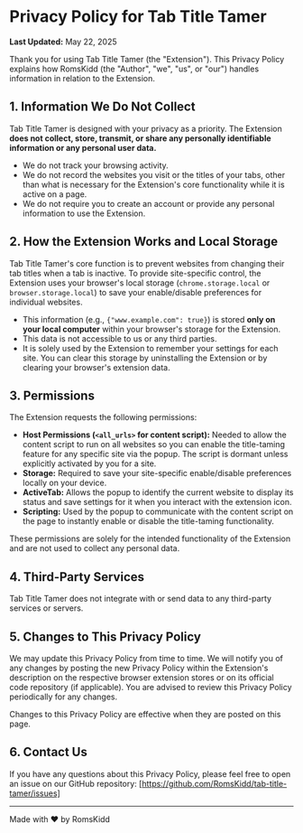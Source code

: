 # Privacy Policy for Tab Title Tamer

**Last Updated:** May 22, 2025

Thank you for using Tab Title Tamer (the "Extension"). This Privacy Policy explains how RomsKidd (the "Author", "we", "us", or "our") handles information in relation to the Extension.

## 1. Information We Do Not Collect

Tab Title Tamer is designed with your privacy as a priority. The Extension **does not collect, store, transmit, or share any personally identifiable information or any personal user data.**

* We do not track your browsing activity.
* We do not record the websites you visit or the titles of your tabs, other than what is necessary for the Extension's core functionality while it is active on a page.
* We do not require you to create an account or provide any personal information to use the Extension.

## 2. How the Extension Works and Local Storage

Tab Title Tamer's core function is to prevent websites from changing their tab titles when a tab is inactive. To provide site-specific control, the Extension uses your browser's local storage (`chrome.storage.local` or `browser.storage.local`) to save your enable/disable preferences for individual websites.

* This information (e.g., `{"www.example.com": true}`) is stored **only on your local computer** within your browser's storage for the Extension.
* This data is not accessible to us or any third parties.
* It is solely used by the Extension to remember your settings for each site. You can clear this storage by uninstalling the Extension or by clearing your browser's extension data.

## 3. Permissions

The Extension requests the following permissions:

* **Host Permissions (`<all_urls>` for content script):** Needed to allow the content script to run on all websites so you can enable the title-taming feature for any specific site via the popup. The script is dormant unless explicitly activated by you for a site.
* **Storage:** Required to save your site-specific enable/disable preferences locally on your device.
* **ActiveTab:** Allows the popup to identify the current website to display its status and save settings for it when you interact with the extension icon.
* **Scripting:** Used by the popup to communicate with the content script on the page to instantly enable or disable the title-taming functionality.

These permissions are solely for the intended functionality of the Extension and are not used to collect any personal data.

## 4. Third-Party Services

Tab Title Tamer does not integrate with or send data to any third-party services or servers.

## 5. Changes to This Privacy Policy

We may update this Privacy Policy from time to time. We will notify you of any changes by posting the new Privacy Policy within the Extension's description on the respective browser extension stores or on its official code repository (if applicable). You are advised to review this Privacy Policy periodically for any changes.

Changes to this Privacy Policy are effective when they are posted on this page.

## 6. Contact Us

If you have any questions about this Privacy Policy, please feel free to open an issue on our GitHub repository: [https://github.com/RomsKidd/tab-title-tamer/issues]

---
Made with ❤️ by RomsKidd
